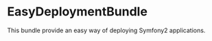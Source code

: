 EasyDeploymentBundle
================

This bundle provide an easy way of deploying Symfony2 applications.